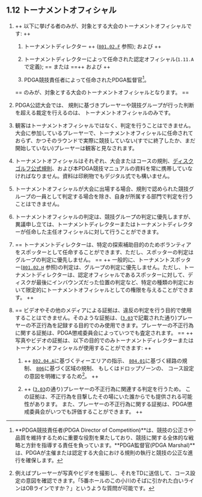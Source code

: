 ## 1.12 トーナメントオフィシャル

1. ++ 以下に挙げる者のみが、対象とする大会のトーナメントオフィシャルです: ++

    1. トーナメントディレクター ++ ([`801.02.F`](ordg/80102) 参照); および ++

    1. トーナメントディレクターによって任命された認定オフィシャル(`1.11.A`で定義);
    == または ==++ および ++

    1. PDGA競技責任者によって任命されたPDGA監督官[^1.12.1]。

    == のみが、対象とする大会のトーナメントオフィシャルとなります。 ==

1. PDGA公認大会では、
規則に基づきプレーヤーや競技グループが行った判断を超える裁定を行えるのは、
トーナメントオフィシャルのみです。

1. 観客はトーナメントオフィシャルではなく、判定を行うことはできません。大会に参加しているプレーヤーで、トーナメントオフィシャルに任命されておらず、かつそのラウンドで実際に競技していない(すでに終了したか、まだ開始していない)プレーヤーは観客と見なされます。

1. トーナメントオフィシャルはそれぞれ、大会またはコースの規則、[ディスクゴルフ公式規則](ordg/index)、および本PDGA競技マニュアルの資料を常に携帯していなければなりません。資料は印刷物でもデジタル式でも構いません。

1. トーナメントオフィシャルが大会に出場する場合、規則で認められた競技グループの一員として判定する場合を除き、自身が所属する部門で判定を行うことはできません。

1. トーナメントオフィシャルの判定は、競技グループの判定に優先しますが、異議申し立ては、トーナメントディレクターまたはトーナメントディレクターが任命した主任オフィシャルに対して行うことができます。

1. == トーナメントディレクターは、特定の探索補助目的のためボランティアをスポッターとして任命することができます、ただし、スポッターの判定はグループの判定に優先しません。 ==
++ 一般的に、トーナメントスポッター([`801.02.H`](ordg/80102) 参照)の判定は、グループの判定に優先しません。ただし、トーナメントディレクターは、認定オフィシャルであるスポッターに対して、ディスクが最後にインバウンズだった位置の判定など、特定の種類の判定において限定的にトーナメントオフィシャルとしての権限を与えることができます。 ++

1. == ビデオやその他のメディアによる証拠は、違反の判定を行う目的で使用することはできません。そのような証拠は、([`3.03`](#プレーヤーの不正行為)で記載された通り)プレーヤーの不正行為を記録する目的でのみ使用できます。プレーヤーの不正行為に関する証拠は、PDGA懲戒委員会によっていつでも査定されます。 ==
++ 写真やビデオの証拠は、以下の目的でのみトーナメントディレクターまたはトーナメントオフィシャルが使用することができます: ++

	1. ++ [`802.04.A`](ordg/80204)に基づくティーエリアの指示、
    [`804.01`](ordg/80401)に基づく経路の規制、
    [`806`](ordg/806)に基づく区域の規制、
    もしくはドロップゾーンの、
    コース設定の意図を明確にするため[^1.12.2]。 ++

    1. ++ ([`3.03`](#プレーヤーの不正行為)の通り)プレーヤーの不正行為に関連する判定を行うため。
    この証拠は、不正行為を目撃したその場にいた誰からでも提供される可能性があります。
    また、プレーヤーの不正行為に関する証拠は、PDGA懲戒委員会がいつでも評価することができます。 ++

[^1.12.1]: **PDGA競技責任者(PDGA Director of Competition)**は、競技の公正さや品質を維持するために重要な役割を果たしており、競技に関する全体的な戦略と方針を指導する責任を負っています。**PDGA監督官(PDGA Marshal)**は、PDGAが主催または認定する大会における規則の執行と競技の公正な進行を確保します。

[^1.12.2]: 例えばプレーヤーが写真やビデオを撮影し、それをTDに送信して、コース設定の意図を確認できます。「5番ホールのこの小川のそばに引かれた白いラインはOBラインですか？」というような質問が可能です。
